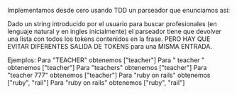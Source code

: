 Implementamos desde cero usando TDD un parseador que enunciamos así: 

Dado un string introducido por el usuario para buscar profesionales (en lenguaje natural y en ingles inicialmente) el parseador tiene que devolver una lista con todos los tokens contenidos en la frase. 
PERO HAY QUE EVITAR DIFERENTES SALIDA DE TOKENS para una MISMA ENTRADA. 

Ejemplos: 
Para "TEACHER" obtenemos ["teacher"] 
Para " teacher " obtenemos ["teacher"] 
Para "teachers" obtenemos ["teacher"] 
Para "teacher 777" obtenemos ["teacher"] 
Para "ruby on rails" obtenemos ["ruby", "rail"] 
Para "ruby on rails" obtenemos ["ruby", "rail"]
